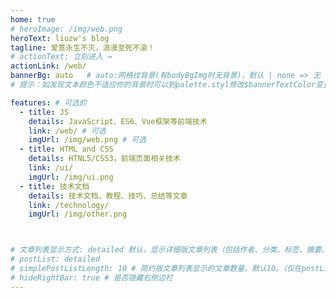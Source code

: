 ```yaml
---
home: true
# heroImage: /img/web.png
heroText: liuzw's blog
tagline: 爱意永生不灭，浪漫至死不渝！
# actionText: 立刻进入 →
actionLink: /web/
bannerBg: auto   # auto:网格纹背景(有bodyBgImg时无背景)，默认 | none => 无 | '大图地址' | background: 自定义背景样式
# 提示：如发现文本颜色不适应你的背景时可以到palette.styl修改$bannerTextColor变量

features: # 可选的
  - title: JS
    details: JavaScript、ES6、Vue框架等前端技术
    link: /web/ # 可选
    imgUrl: /img/web.png # 可选
  - title: HTML and CSS
    details: HTNL5/CSS3，前端页面相关技术
    link: /ui/
    imgUrl: /img/ui.png
  - title: 技术文档
    details: 技术文档、教程、技巧、总结等文章
    link: /technology/
    imgUrl: /img/other.png



# 文章列表显示方式: detailed 默认，显示详细版文章列表（包括作者、分类、标签、摘要、分页等）| simple => 显示简约版文章列表（仅标题和日期）| none 不显示文章列表
# postList: detailed
# simplePostListLength: 10 # 简约版文章列表显示的文章数量，默认10。（仅在postList设置为simple时生效）
# hideRightBar: true # 是否隐藏右侧边栏
---
```


